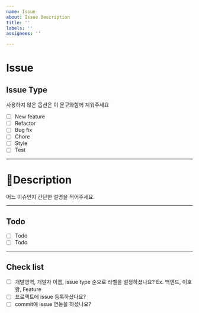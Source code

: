 ```yaml
---
name: Issue
about: Issue Description
title: ''
labels: ''
assignees: ''

---
```


# **Issue**

## Issue Type

사용하지 않은 옵션은 이 문구와함께 지워주세요

- [ ] New feature
- [ ] Refactor
- [ ] Bug fix
- [ ] Chore
- [ ] Style
- [ ] Test

--- 

#  📝Description

어느 이슈인지 간단한 설명을 적어주세요.

---

## Todo
- [ ] Todo 
- [ ] Todo

---

## Check list
- [ ] 개발영역, 개발자 이름, issue type 순으로 라벨을 설정하셨나요? Ex. 백엔드, 이호왕, Feature
- [ ] 프로젝트에 issue 등록하셨나요?
- [ ] commit에 issue 연동을 하셨나요?
